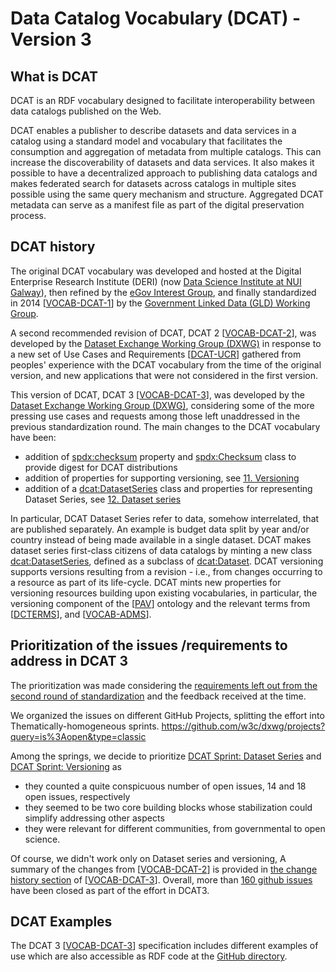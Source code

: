 # Data Catalog Vocabulary (DCAT) - Version 3

## What is DCAT

DCAT is an RDF vocabulary designed to facilitate interoperability between data catalogs published on the Web.

DCAT enables a publisher to describe datasets and data services in a catalog using a standard model and vocabulary that facilitates the consumption and aggregation of metadata from multiple catalogs. This can increase the discoverability of datasets and data services. It also makes it possible to have a decentralized approach to publishing data catalogs and makes federated search for datasets across catalogs in multiple sites possible using the same query mechanism and structure. Aggregated DCAT metadata can serve as a manifest file as part of the digital preservation process.

## DCAT history

The original DCAT vocabulary was developed and hosted at the Digital Enterprise Research Institute (DERI) (now [Data Science Institute at NUI Galway](https://dsi.nuigalway.ie/)), then refined by the [eGov Interest Group](https://www.w3.org/egov/), and finally standardized in 2014 [[VOCAB-DCAT-1](https://www.w3.org/TR/vocab-dcat-1/)] by the [Government Linked Data (GLD) Working Group](http://www.w3.org/2011/gld/).

A second recommended revision of DCAT, DCAT 2 [[VOCAB-DCAT-2](https://www.w3.org/TR/vocab-dcat-2/)], was developed by the [Dataset Exchange Working Group (DXWG)](https://www.w3.org/2017/dxwg/) in response to a new set of Use Cases and Requirements [[DCAT-UCR](https://www.w3.org/TR/dcat-ucr/)] gathered from peoples' experience with the DCAT vocabulary from the time of the original version, and new applications that were not considered in the first version.

This version of DCAT, DCAT 3 [[VOCAB-DCAT-3](https://www.w3.org/TR/vocab-dcat-3/)], was developed by the [Dataset Exchange Working Group (DXWG)](https://www.w3.org/2017/dxwg/), considering some of the more pressing use cases and requests among those left unaddressed in the previous standardization round. 
The main changes to the DCAT vocabulary have been:

-   addition of [spdx:checksum](https://www.w3.org/TR/vocab-dcat-3/#Property:distribution_checksum) property and [spdx:Checksum](https://www.w3.org/TR/vocab-dcat-3/#Class:Checksum) class to provide digest for DCAT distributions
-   addition of properties for supporting versioning, see [11. Versioning](https://www.w3.org/TR/vocab-dcat-3/#dataset-versions)
-   addition of a [dcat:DatasetSeries](https://www.w3.org/TR/vocab-dcat-3/#Class:Dataset_Series) class and properties for representing Dataset Series, see [12. Dataset series](https://www.w3.org/TR/vocab-dcat-3/#dataset-series)


In particular, DCAT Dataset Series refer to data, somehow interrelated, that are published separately. An example is budget data split by year and/or country instead of being made available in a single dataset. DCAT makes dataset series first-class citizens of data catalogs by minting a new class [dcat:DatasetSeries](https://www.w3.org/TR/vocab-dcat-3/#Class:Dataset_Series), defined as a subclass of [dcat:Dataset](https://www.w3.org/TR/vocab-dcat-3/#Class:Dataset).
DCAT versioning supports versions resulting from a revision - i.e., from changes occurring to a resource as part of its life-cycle. DCAT mints new properties for versioning resources building upon existing vocabularies, in particular, the versioning component of the [[PAV](https://www.w3.org/TR/vocab-dcat-3/#bib-pav)] ontology and the relevant terms from [[DCTERMS](https://www.w3.org/TR/vocab-dcat-3/#bib-dcterms)], and [[VOCAB-ADMS](https://www.w3.org/TR/vocab-dcat-3/#bib-vocab-adms)].

## Prioritization of the issues /requirements to address in DCAT 3
The prioritization was made considering the [requirements left out from the second round of standardization](https://github.com/w3c/dxwg/issues?q=label%3Adcat++closed%3A%3E2020-02-01+label%3Arequirement+) and the feedback received at the time.

We organized the issues on different GitHub Projects, splitting the effort into Thematically-homogeneous sprints. https://github.com/w3c/dxwg/projects?query=is%3Aopen&type=classic

  Among the springs, we decide to prioritize [DCAT Sprint: Dataset Series](https://github.com/w3c/dxwg/projects/10) and [DCAT Sprint: Versioning](https://github.com/w3c/dxwg/projects/9) as
- they counted a quite conspicuous number of open issues, 14 and 18 open issues, respectively
- they seemed to be two core building blocks whose stabilization could simplify addressing other aspects
- they were relevant for different communities, from governmental to open science.

Of course, we didn't work only on Dataset series and versioning,
A summary of the changes from [[VOCAB-DCAT-2](https://www.w3.org/TR/vocab-dcat-2/)] is provided in [the change history section](https://www.w3.org/TR/vocab-dcat-3/#changes) of [[VOCAB-DCAT-3](https://www.w3.org/TR/vocab-dcat-3/)].
Overall, more than  [160 github issues](https://github.com/w3c/dxwg/issues?q=is%3Aissue+is%3Aclosed++label%3Adcat++closed%3A%3E2020-02-10) have been closed as part of the effort in DCAT3.


## DCAT Examples

The DCAT 3 [[VOCAB-DCAT-3](https://www.w3.org/TR/vocab-dcat-3/)] specification includes different examples of use which are also accessible as RDF code at the [GitHub directory](https://github.com/w3c/dxwg/tree/gh-pages/dcat/examples/vocab-dcat-3).
